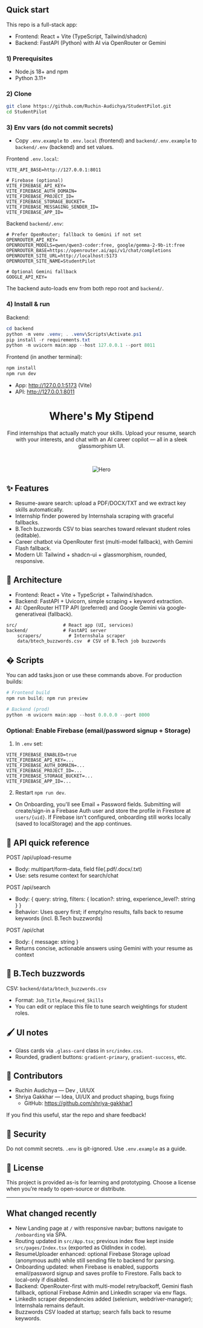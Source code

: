 ## Quick start

This repo is a full-stack app:
- Frontend: React + Vite (TypeScript, Tailwind/shadcn)
- Backend: FastAPI (Python) with AI via OpenRouter or Gemini

### 1) Prerequisites
- Node.js 18+ and npm
- Python 3.11+

### 2) Clone
```bash
git clone https://github.com/Ruchin-Audichya/StudentPilot.git
cd StudentPilot
```

### 3) Env vars (do not commit secrets)
- Copy `.env.example` to `.env.local` (frontend) and `backend/.env.example` to `backend/.env` (backend) and set values.

Frontend `.env.local`:
```
VITE_API_BASE=http://127.0.0.1:8011

# Firebase (optional)
VITE_FIREBASE_API_KEY=
VITE_FIREBASE_AUTH_DOMAIN=
VITE_FIREBASE_PROJECT_ID=
VITE_FIREBASE_STORAGE_BUCKET=
VITE_FIREBASE_MESSAGING_SENDER_ID=
VITE_FIREBASE_APP_ID=
```

Backend `backend/.env`:
```
# Prefer OpenRouter; fallback to Gemini if not set
OPENROUTER_API_KEY=
OPENROUTER_MODELS=qwen/qwen3-coder:free, google/gemma-2-9b-it:free
OPENROUTER_BASE=https://openrouter.ai/api/v1/chat/completions
OPENROUTER_SITE_URL=http://localhost:5173
OPENROUTER_SITE_NAME=StudentPilot

# Optional Gemini fallback
GOOGLE_API_KEY=
```

The backend auto-loads env from both repo root and `backend/`.

### 4) Install & run
Backend:
```powershell
cd backend
python -m venv .venv; . .venv\Scripts\Activate.ps1
pip install -r requirements.txt
python -m uvicorn main:app --host 127.0.0.1 --port 8011
```

Frontend (in another terminal):
```powershell
npm install
npm run dev
```

- App: http://127.0.0.1:5173 (Vite)
- API: http://127.0.0.1:8011
<div align="center">

# Where's My Stipend

Find internships that actually match your skills. Upload your resume, search with your interests, and chat with an AI career copilot — all in a sleek glassmorphism UI.

<br/>

![Hero](./src/assets/hero-nexus.jpg)

</div>

## ✨ Features

- Resume-aware search: upload a PDF/DOCX/TXT and we extract key skills automatically.
- Internship finder powered by Internshala scraping with graceful fallbacks.
- B.Tech buzzwords CSV to bias searches toward relevant student roles (editable).
- Career chatbot via OpenRouter first (multi-model fallback), with Gemini Flash fallback.
- Modern UI: Tailwind + shadcn-ui + glassmorphism, rounded, responsive.

## 🧭 Architecture

- Frontend: React + Vite + TypeScript + Tailwind/shadcn.
- Backend: FastAPI + Uvicorn, simple scraping + keyword extraction.
- AI: OpenRouter HTTP API (preferred) and Google Gemini via google-generativeai (fallback).

```
src/                 # React app (UI, services)
backend/             # FastAPI server
	scrapers/          # Internshala scraper
	data/btech_buzzwords.csv  # CSV of B.Tech job buzzwords
```

## �️ Scripts
You can add tasks.json or use these commands above. For production builds:
```powershell
# Frontend build
npm run build; npm run preview

# Backend (prod)
python -m uvicorn main:app --host 0.0.0.0 --port 8000
```

### Optional: Enable Firebase (email/password signup + Storage)

1) In `.env` set:

```
VITE_FIREBASE_ENABLED=true
VITE_FIREBASE_API_KEY=... 
VITE_FIREBASE_AUTH_DOMAIN=...
VITE_FIREBASE_PROJECT_ID=...
VITE_FIREBASE_STORAGE_BUCKET=...
VITE_FIREBASE_APP_ID=...
```

2) Restart `npm run dev`.

- On Onboarding, you'll see Email + Password fields. Submitting will create/sign-in a Firebase Auth user and store the profile in Firestore at `users/{uid}`. If Firebase isn't configured, onboarding still works locally (saved to localStorage) and the app continues.

## 🔌 API quick reference

POST /api/upload-resume
- Body: multipart/form-data, field file(.pdf/.docx/.txt)
- Use: sets resume context for search/chat

POST /api/search
- Body: { query: string, filters: { location?: string, experience_level?: string } }
- Behavior: Uses query first; if empty/no results, falls back to resume keywords (incl. B.Tech buzzwords)

POST /api/chat
- Body: { message: string }
- Returns concise, actionable answers using Gemini with your resume as context

## 🧠 B.Tech buzzwords

CSV: `backend/data/btech_buzzwords.csv`
- Format: `Job_Title,Required_Skills`
- You can edit or replace this file to tune search weightings for student roles.

## 🖌️ UI notes

- Glass cards via `.glass-card` class in `src/index.css`.
- Rounded, gradient buttons: `gradient-primary`, `gradient-success`, etc.

## 🤝 Contributors

- Ruchin Audichya — Dev , UI/UX 
- Shriya Gakkhar — Idea, UI/UX and product shaping, bugs fixing
	- GitHub: https://github.com/shriya-gakkhar1

If you find this useful, star the repo and share feedback!

## 🔐 Security

Do not commit secrets. `.env` is git-ignored. Use `.env.example` as a guide.

## 📄 License

This project is provided as-is for learning and prototyping. Choose a license when you’re ready to open-source or distribute.

---

## What changed recently

- New Landing page at `/` with responsive navbar; buttons navigate to `/onboarding` via SPA.
- Routing updated in `src/App.tsx`; previous index flow kept inside `src/pages/Index.tsx` (exported as OldIndex in code).
- ResumeUploader enhanced: optional Firebase Storage upload (anonymous auth) while still sending file to backend for parsing.
- Onboarding updated: when Firebase is enabled, supports email/password signup and saves profile to Firestore. Falls back to local-only if disabled.
- Backend: OpenRouter-first with multi-model retry/backoff, Gemini flash fallback, optional Firebase Admin and LinkedIn scraper via env flags.
- LinkedIn scraper dependencies added (selenium, webdriver-manager); Internshala remains default.
- Buzzwords CSV loaded at startup; search falls back to resume keywords.
